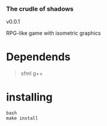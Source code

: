 ### The crudle of shadows

v0.0.1

RPG-like game with isometric graphics

# Dependends
>sfml
>g++

# installing

 ```
bash
make install

 ```